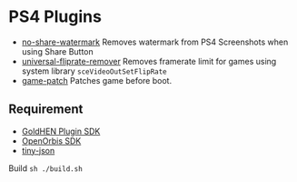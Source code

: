 # PS4 Plugins

- [no-share-watermark](/no-share-watermark) Removes watermark from PS4 Screenshots when using Share Button
- [universal-fliprate-remover](/no-share-watermark) Removes framerate limit for games using system library `sceVideoOutSetFlipRate`
- [game-patch](/game-patch) Patches game before boot.

## Requirement

- [GoldHEN Plugin SDK](https://github.com/GoldHEN/)
- [OpenOrbis SDK](https://github.com/OpenOrbis/OpenOrbis-PS4-Toolchain)
- [tiny-json](https://github.com/rafagafe/tiny-json)

Build `sh ./build.sh`
